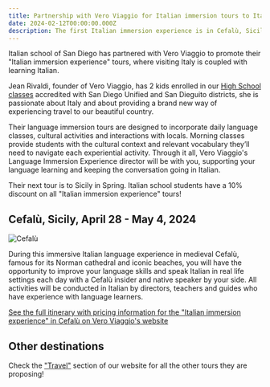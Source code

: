 ```yaml
---
title: Partnership with Vero Viaggio for Italian immersion tours to Italy
date: 2024-02-12T00:00:00.000Z
description: The first Italian immersion experience is in Cefalù, Sicily, April 28 - May 4, 2024 
---
```


Italian school of San Diego has partnered with Vero Viaggio to promote their "Italian immersion experience" tours, where visiting Italy is coupled with learning Italian.

Jean Rivaldi, founder of Vero Viaggio, has 2 kids enrolled in our [High School classes](https://www.italianschoolsd.com/accredited-classes/) accredited with San Diego Unified and San Dieguito districts, she is passionate about Italy and about providing a brand new way of experiencing travel to our beautiful country.

Their language immersion tours are designed to incorporate daily language classes, cultural activities and interactions with locals. Morning classes provide students with the cultural context and relevant vocabulary they’ll need to navigate each experiential activity. Through it all, Vero Viaggio's Language Immersion Experience director will be with you, supporting your language learning and keeping the conversation going in Italian. 

Their next tour is to Sicily in Spring. Italian school students have a 10% discount on all "Italian immersion experience" tours!

## Cefalù, Sicily, April 28 - May 4, 2024 

![Cefalù](/img/cefalu_square.jpg)

During this immersive Italian language experience in medieval Cefalù, famous for its Norman cathedral and iconic beaches, you will have the opportunity to improve your language skills and speak Italian in real life settings each day with a Cefalù insider and native speaker by your side. All activities will be conducted in Italian by directors, teachers and guides who have experience with language learners.

[See the full itinerary with pricing information for the "Italian immersion experience" in Cefalù on Vero Viaggio's website](https://www.veroviaggio.com/cefalu-april-2024-itinerary)

## Other destinations

Check the ["Travel"](/travel-to-italy) section of our website for all the other tours they are proposing!
